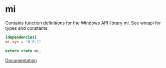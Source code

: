 # mi #
Contains function definitions for the Windows API library mi. See winapi for types and constants.

```toml
[dependencies]
mi-sys = "0.0.1"
```

```rust
extern crate mi;
```

[Documentation](https://retep998.github.io/doc/mi/)

